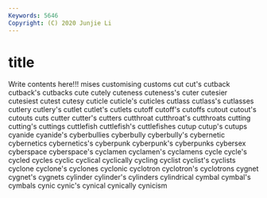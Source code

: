 ```yaml
---
Keywords: 5646
Copyright: (C) 2020 Junjie Li
---
```


# title

Write contents here!!!
mises 
customising 
customs 
cut
cut's 
cutback 
cutback's 
cutbacks 
cute 
cutely 
cuteness 
cuteness's 
cuter 
cutesier
cutesiest 
cutest 
cutesy 
cuticle 
cuticle's 
cuticles 
cutlass 
cutlass's 
cutlasses 
cutlery
cutlery's 
cutlet 
cutlet's 
cutlets 
cutoff 
cutoff's 
cutoffs 
cutout 
cutout's 
cutouts
cuts 
cutter 
cutter's 
cutters 
cutthroat 
cutthroat's 
cutthroats 
cutting 
cutting's 
cuttings
cuttlefish 
cuttlefish's 
cuttlefishes 
cutup 
cutup's 
cutups 
cyanide 
cyanide's 
cyberbullies 
cyberbully
cyberbully's 
cybernetic 
cybernetics 
cybernetics's 
cyberpunk 
cyberpunk's 
cyberpunks 
cybersex 
cyberspace 
cyberspace's
cyclamen 
cyclamen's 
cyclamens 
cycle 
cycle's 
cycled 
cycles 
cyclic 
cyclical 
cyclically
cycling 
cyclist 
cyclist's 
cyclists 
cyclone 
cyclone's 
cyclones 
cyclonic 
cyclotron 
cyclotron's
cyclotrons 
cygnet 
cygnet's 
cygnets 
cylinder 
cylinder's 
cylinders 
cylindrical 
cymbal 
cymbal's
cymbals 
cynic 
cynic's 
cynical 
cynically 
cynicism 
